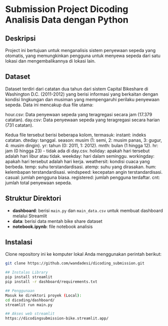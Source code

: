 # Submission Project Dicoding Analisis Data dengan Python

## Deskripsi
Project ini bertujuan untuk menganalisis sistem penyewaan sepeda yang otomatis, yang memungkinkan pengguna untuk menyewa sepeda dari satu lokasi dan mengembalikannya di lokasi lain.

## Dataset
Dataset terdiri dari catatan dua tahun dari sistem Capital Bikeshare di Washington D.C. (2011-2012) yang berisi informasi yang berkaitan dengan kondisi lingkungan dan musiman yang mempengaruhi perilaku penyewaan sepeda. Data ini mencakup dua file utama:

hour.csv: Data penyewaan sepeda yang teragregasi secara jam (17.379 catatan).
day.csv: Data penyewaan sepeda yang teragregasi secara harian (731 catatan).

Kedua file tersebut berisi beberapa kolom, termasuk:
instant: indeks catatan.
dteday: tanggal.
season: musim (1: semi, 2: musim panas, 3: gugur, 4: musim dingin).
yr: tahun (0: 2011, 1: 2012).
mnth: bulan (1 hingga 12).
hr: jam (0 hingga 23) - tidak ada di day.csv.
holiday: apakah hari tersebut adalah hari libur atau tidak.
weekday: hari dalam seminggu.
workingday: apakah hari tersebut adalah hari kerja.
weathersit: kondisi cuaca yang berbeda.
temp: suhu terstandardisasi.
atemp: suhu yang dirasakan.
hum: kelembapan terstandardisasi.
windspeed: kecepatan angin terstandardisasi.
casual: jumlah pengguna biasa.
registered: jumlah pengguna terdaftar.
cnt: jumlah total penyewaan sepeda.

## Struktur Direktori
- **dashboard**: berisi `main.py` dan `main_data.csv` untuk membuat dashboard melalui Streamlit
- **data**: berisi data mentah bike share dataset
- **notebook.ipynb**: file notebook analisis

## Instalasi
Clone repository ini ke komputer lokal Anda menggunakan perintah berikut:
```bash
git clone https://github.com/wandadesi/dicoding_submission.git

## Instalas Library
pip install streamlit
pip install -r dashboard/requirements.txt

## Penggunaan
Masuk ke direktori proyek (Local):
cd dicoding/dashboard/
streamlit run main.py

## Akses web streamlit
https://dicodingsubmission-bike.streamlit.app/

